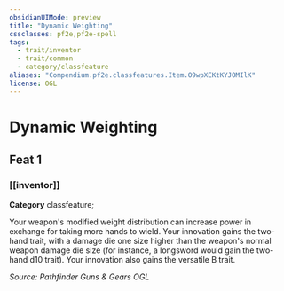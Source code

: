 ```yaml
---
obsidianUIMode: preview
title: "Dynamic Weighting"
cssclasses: pf2e,pf2e-spell
tags:
  - trait/inventor
  - trait/common
  - category/classfeature
aliases: "Compendium.pf2e.classfeatures.Item.O9wpXEKtKYJOMIlK"
license: OGL
---
```

# Dynamic Weighting
## Feat 1
### [[inventor]]

**Category** classfeature; 




Your weapon's modified weight distribution can increase power in exchange for taking more hands to wield. Your innovation gains the two-hand trait, with a damage die one size higher than the weapon's normal weapon damage die size (for instance, a longsword would gain the two-hand d10 trait). Your innovation also gains the versatile B trait.

*Source: Pathfinder Guns & Gears*
*OGL*